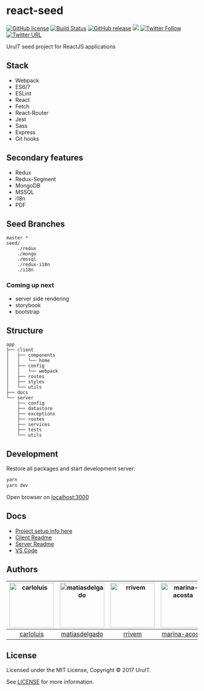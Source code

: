 # react-seed

[![GitHub license](https://img.shields.io/badge/license-MIT-blue.svg)](https://raw.githubusercontent.com/UruIT/react-seed/develop/LICENSE)
[![Build Status](https://travis-ci.org/UruIT/react-seed.svg)](https://travis-ci.org/UruIT/react-seed?branch=master)
[![GitHub release](https://img.shields.io/github/release/uruit/react-seed.svg)](https://github.com/UruIT/react-seed/releases)
[![](https://img.shields.io/github/issues-pr-closed-raw/uruit/react-seed.svg)](https://github.com/UruIT/react-seed/pulls?q=is%3Apr+is%3Aclosed)
[![Twitter Follow](https://img.shields.io/twitter/follow/uruit.svg?style=social&label=Follow)](https://twitter.com/UruIT/followers)
[![Twitter URL](https://img.shields.io/twitter/url/http/uruit.react-seed.svg?style=social)](https://twitter.com/intent/tweet?text=react-seed%20by%20%40UruIT%20on&url=https%3A%2F%2Fgithub.com%2Furuit%2Freact-seed)

UruIT seed project for ReactJS applications


## Stack

* Webpack
* ES6/7
* ESLint
* React
* Fetch
* React-Router
* Jest
* Sass
* Express
* Git hooks


## Secondary features

* Redux
* Redux-Segment
* MongoDB
* MSSQL
* i18n
* PDF


## Seed Branches

```
master *
seed/
    ./redux
    ./mongo
    ./mssql
    ./redux-i18n
    ./i18n
```

### Coming up next

* server side rendering
* storybook
* bootstrap

## Structure

```
app
├── client
│   ├── components
│   │	└── home
│   ├── config
│   │	└── webpack
│   ├── routes
│   ├── styles
│   └── utils
├── docs
└── server
    ├── config
    ├── datastore 
    ├── exceptions
    ├── routes
    ├── services
    ├── tests
    └── utils
```

## Development

Restore all packages and start development server:

```bash
yarn
yarn dev
```

Open browser on [localhost:3000](http://localhost:3000/)


## Docs

* [Project setup info here](docs/setup.md)
* [Client Readme](client/README.md)
* [Server Readme](server/README.md)
* [VS Code](docs/vscode.md)

## Authors

[<img alt="carloluis" src="https://avatars2.githubusercontent.com/u/6170808?v=4&s=117" width="117">](https://github.com/carloluis) |[<img alt="matiasdelgado" src="https://avatars0.githubusercontent.com/u/5489967?v=4&u=bf0d640f309481519a5052a116929917c2dba8a9&s=117" width="117">](https://github.com/matiasdelgado) |[<img alt="rrivem" src="https://avatars0.githubusercontent.com/u/3043009?v=4&s=117" width="117">](https://github.com/rrivem) |[<img alt="marina-acosta" src="https://avatars3.githubusercontent.com/u/19169042?v=4&s=117" width="117">](https://github.com/marina-acosta) |
:---: |:---: |:---: |:---: |
[carloluis](https://github.com/carloluis) |[matiasdelgado](https://github.com/matiasdelgado) |[rrivem](https://github.com/rrivem) |[marina-acosta](https://github.com/marina-acosta)

## License

Licensed under the MIT License, Copyright © 2017 UruIT.

See [LICENSE](./LICENSE) for more information.
